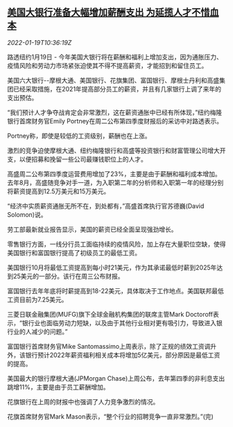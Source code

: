 <!--1642590061000-->
[美国大银行准备大幅增加薪酬支出 为延揽人才不惜血本](https://cn.reuters.com/article/us-big-banks-wage-0119-idCNKBS2JT0TU)
------

<div><i>2022-01-19T10:36:19Z</i></div><p>路透纽约1月19日 - 今年美国大银行将在薪酬和福利上增加支出，因为通胀压力、疫情风险和劳动力市场紧张迫使其不得不提高薪资，才能招到和留住员工。</p><p>美国六大银行--摩根大通、美国银行、花旗集团、富国银行、摩根士丹利和高盛集团已经采取措施，在2021年提高部分员工的薪资，并且有几家银行上调了来年的支出预估。</p><p>“我们预计人才争夺战肯定会非常激烈，这在薪资通胀中已经有所体现，”纽约梅隆银行首席财务官Emily Portney在周二公布第四季度财报后的采访中对路透表示。</p><p>Portney称，即使是较低的工资级别，薪酬也在上涨。</p><p>激烈的竞争迫使摩根大通、纽约梅隆银行和高盛等投资银行和财富管理公司增大开支，以便招募和挽留一些公司最赚钱职位上的人才。</p><p>高盛周二公布第四季度运营费用增加了23%，主要是由于薪酬和福利成本增加。去年8月，高盛随竞争对手一道，为入职第二年的分析师和入职第一年的经理分别将薪资提高到12.5万美元和15万美元。</p><p>“经济中实质薪资通胀无所不在，到处都有，”高盛首席执行官苏德巍(David Solomon)说。</p><p>劳工部最新就业报告显示，美国的薪资已经全面呈现强劲增长。</p><p>零售银行方面，一线分行员工面临持续的疫情风险，加上存在大量职位空缺，使得美国银行和富国银行提高了初级员工的最低工资。</p><p>美国银行10月将最低工资提高到每小时21美元，作为其承诺最低时薪到2025年达到25美元的一部分。该行在周三公布财报。</p><p>富国银行去年年底将时薪提高到18-22美元，具体取决于工作地点。美国联邦最低工资目前为7.25美元。</p><p>三菱日联金融集团(MUFG)旗下全球金融机构集团的联席主管Mark Doctoroff表示，“银行业也面临劳动力短缺，以及由于其他行业相对更有吸引力，导致进入银行业的人减少的问题。”</p><p>富国银行首席财务官Mike Santomassimo上周表示，除了正规的绩效工资调升外，该银行预计2022年薪资福利相关成本将增加5亿美元，部分原因是最低工资的提高。</p><p>美国最大的银行摩根大通(JPMorgan Chase)上周公布，去年第四季的非利息支出跳增11%，主要是由于员工薪酬增加。</p><p>花旗银行在上周的财报中也强调了人力竞争激烈的情况。</p><p>花旗首席财务官Mark Mason表示，“整个行业的招聘竞争一直非常激烈。”(完)</p>
